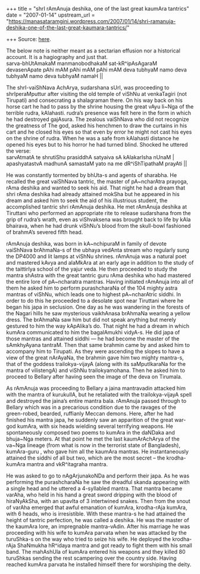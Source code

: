 +++
title = "shrI rAmAnuja deshika, one of the last great kaumAra tantrics"
date = "2007-01-14"
upstream_url = "https://manasataramgini.wordpress.com/2007/01/14/shri-ramanuja-deshika-one-of-the-last-great-kaumara-tantrics/"

+++
Source: [here](https://manasataramgini.wordpress.com/2007/01/14/shri-ramanuja-deshika-one-of-the-last-great-kaumara-tantrics/).

The below note is neither meant as a sectarian effusion nor a historical account. It is a hagiography and just that.  
sarva-bhUtAmakaM manmanobodhakaM sat-kR^ipAsAgaraM devasenApate pAhi mAM pAhi mAM pAhi mAM deva tubhyaM namo deva tubhyaM namo deva tubhyaM namaH \|\|

The shrI-vaiShNava AchArya, sudarshana sUrI, was proceeding to shrIperaMputtur after visiting the old temple of viShNu at venkaTagiri
(not Tirupati) and consecrating a shalagraman there. On his way back on
his horse cart he had to pass by the shrine housing the great vAyu li\~Nga of the terrible rudra, kAlahasti. rudra’s presence was felt here in the form in which he had destroyed gajAsura. The zealous vaiShNava who did not recognize the greatness of The god, asked his henchmen to draw the curtains in his cart and he closed his eyes so that even by error he might not cast his eyes on the shrine of rudra. When he was a safe from kAlahasti distance he opened his eyes but to his horror he had turned blind. Shocked he uttered the verse:  
sarvAtmatA te shrutiShu prasiddhA satyaiva sA kAlakarIsha nUnaM \|  
apashyatastvA madhunA samastaM yato na me dR^iShTipathaM prayAti \|\|

He was constantly tormented by bhUta-s and agents of sharabha. He recalled the great vaiShNava tantric, the master of pA\~ncharAtra prayoga, rAma deshika and wanted to seek his aid. That night he had a dream that shri rAma deshika had already attained mokSha but he appeared in his dream and asked him to seek the aid of his illustrious student, the accomplished tantric shri rAmAnuja deshika. He met rAmAnuja deshika at Tiruttani who performed an appropriate rite to release sudarshana from the grip of rudra’s wrath, even as viShvaksena was brought back to life by kAla bhairava, when he had drunk viShNu’s blood from the skull-bowl fashioned of brahmA’s severed fifth head.

rAmAnuja deshika, was born in kA\~nchipuraM in family of devote vaiShNava brAhmaNa-s of the ubhaya vedAnta stream who regularly sung the DP4000 and lit lamps at viShNu shrines. rAmAnuja was a natural poet and mastered kAvya and alaMkAra at an early age in addition to the study of the taittirIya school of the yajur veda. He then proceeded to study the mantra shAstra with the great tantric guru rAma deshika who had mastered the entire lore of pA\~ncharatra mantras. Having initiated rAmAnuja into all of them he asked him to perform purashcharaNa of the 104 mighty astra mantras of viShNu, which leads one to highest pA\~ncharAtric siddhi. In order to do this he proceeded to a desolate spot near Tiruttani where he began his japa in seclusion. One day as he was wandering in the forests of the Nagari hills he saw mysterious vaikhAnasa brAhmaNa wearing a yellow dress. The brAhmaNa saw him but did not speak anything but merely gestured to him the way kApAlika’s do. That night he had a dream in which kumAra communicated to him the bagalAmukhi vidyA-s. He did japa of those mantras and attained siddhi — he had become the master of the sAmkhyAyana tantraM. Then that same brahmin came by and asked him to accompany him to Tirupati. As they were ascending the slopes to have a view of the great nArAyaNa, the brahmin gave him two mighty mantra-s, that of the goddess trailokya-vijayA
(along with its saMputIkaraNa for the mantra of vilistengA) and viShNu
trailokyamohana. Then he asked him to proceed to Bellary after having seen the image of the deva on Tirumala.

As rAmAnuja was proceeding to Bellary a jaina mantravadin attacked him with the mantra of kurukullA, but he retaliated with the trailokya-vijayA spell and destroyed the jaina’s entire mantra bala. rAmAnuja passed through to Bellary which was in a precarious condition due to the ravages of the green-robed, bearded, ruffianly Meccan demons. Here, after he had finished his mantra japa, he suddenly saw an apparition of the great war-god kumAra, with six heads wielding several terrifying weapons. He spontaneously composed two poems to kumAra in the daNDaka and bhuja\~Nga meters. At that point he met the last kaumArAchArya of the va\~Nga lineage (from what is now in the terrorist state of Bangladesh), kumAra-guru , who gave him all the kaumAra mantras. He instantaneously attained the siddhi of all but two, which are the most secret – the krodha-kumAra mantra and vkR^itagraha mantra.

He was asked to go to nAgArjunakoNDa and perform their japa. As he was performing the purashcharaNa he saw the dreadful skanda appearing with a single head and he uttered a 4-syllabled mantra. That mantra became varAha, who held in his hand a great sword dripping with the blood of hiraNyAkSha, with an upavIta of 3 intertwined snakes. Then from the snout of varAha emerged that awful emanation of kumAra, krodha-rAja kumAra, with 6 heads, who is irresistible. With these mantra-s he had attained the height of tantric perfection, he was called a deshika. He was the master of the kaumAra lore, an impregnable mantra-vAdin. After his marriage he was proceeding with his wife to kumAra parvata when he was attacked by the turuShka-s on the way who tried to seize his wife. He deployed the krodha-rAja ShaNmukha hR^idaya mantra and got ready to fight them with his small band. The mahAshUla of kumAra entered his weapons and they killed 80 turuShkas sending the rest scampering over the country side. Having reached kumAra parvata he installed himself there for worshiping the deity.

